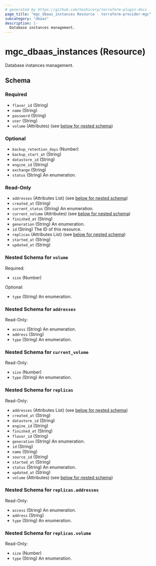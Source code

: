 ```yaml
---
# generated by https://github.com/hashicorp/terraform-plugin-docs
page_title: "mgc_dbaas_instances Resource - terraform-provider-mgc"
subcategory: "dbaas"
description: |-
  Database instances management.
---
```


# mgc_dbaas_instances (Resource)

Database instances management.



<!-- schema generated by tfplugindocs -->
## Schema

### Required

- `flavor_id` (String)
- `name` (String)
- `password` (String)
- `user` (String)
- `volume` (Attributes) (see [below for nested schema](#nestedatt--volume))

### Optional

- `backup_retention_days` (Number)
- `backup_start_at` (String)
- `datastore_id` (String)
- `engine_id` (String)
- `exchange` (String)
- `status` (String) An enumeration.

### Read-Only

- `addresses` (Attributes List) (see [below for nested schema](#nestedatt--addresses))
- `created_at` (String)
- `current_status` (String) An enumeration.
- `current_volume` (Attributes) (see [below for nested schema](#nestedatt--current_volume))
- `finished_at` (String)
- `generation` (String) An enumeration.
- `id` (String) The ID of this resource.
- `replicas` (Attributes List) (see [below for nested schema](#nestedatt--replicas))
- `started_at` (String)
- `updated_at` (String)

<a id="nestedatt--volume"></a>
### Nested Schema for `volume`

Required:

- `size` (Number)

Optional:

- `type` (String) An enumeration.


<a id="nestedatt--addresses"></a>
### Nested Schema for `addresses`

Read-Only:

- `access` (String) An enumeration.
- `address` (String)
- `type` (String) An enumeration.


<a id="nestedatt--current_volume"></a>
### Nested Schema for `current_volume`

Read-Only:

- `size` (Number)
- `type` (String) An enumeration.


<a id="nestedatt--replicas"></a>
### Nested Schema for `replicas`

Read-Only:

- `addresses` (Attributes List) (see [below for nested schema](#nestedatt--replicas--addresses))
- `created_at` (String)
- `datastore_id` (String)
- `engine_id` (String)
- `finished_at` (String)
- `flavor_id` (String)
- `generation` (String) An enumeration.
- `id` (String)
- `name` (String)
- `source_id` (String)
- `started_at` (String)
- `status` (String) An enumeration.
- `updated_at` (String)
- `volume` (Attributes) (see [below for nested schema](#nestedatt--replicas--volume))

<a id="nestedatt--replicas--addresses"></a>
### Nested Schema for `replicas.addresses`

Read-Only:

- `access` (String) An enumeration.
- `address` (String)
- `type` (String) An enumeration.


<a id="nestedatt--replicas--volume"></a>
### Nested Schema for `replicas.volume`

Read-Only:

- `size` (Number)
- `type` (String) An enumeration.

